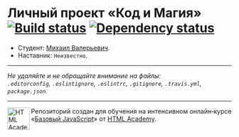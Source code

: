 # Личный проект «Код и Магия» [![Build status][travis-image]][travis-url] [![Dependency status][dependency-image]][dependency-url]

* Студент: [Михаил Валерьевич](https://up.htmlacademy.ru/javascript/5/user/122340).
* Наставник: `Неизвестно`.

---

_Не удаляйте и не обращайте внимание на файлы:_<br>
_`.editorconfig`, `.eslintignore`, `.eslintrc`, `.gitignore`, `.travis.yml`, `package.json`._

---

<a href="https://htmlacademy.ru/intensive/javascript"><img align="left" width="50" height="50" title="HTML Academy" src="https://up.htmlacademy.ru/static/img/intensive/javascript/logo-for-github.svg"></a>

Репозиторий создан для обучения на интенсивном онлайн‑курсе «[Базовый JavaScript](https://htmlacademy.ru/intensive/javascript)» от [HTML Academy](https://htmlacademy.ru).

[travis-image]: https://travis-ci.org/htmlacademy-javascript/122340-code-and-magick.svg?branch=master
[travis-url]: https://travis-ci.org/htmlacademy-javascript/122340-code-and-magick
[dependency-image]: https://david-dm.org/htmlacademy-javascript/122340-code-and-magick.svg?style=flat-square
[dependency-url]: https://david-dm.org/htmlacademy-javascript/122340-code-and-magick
